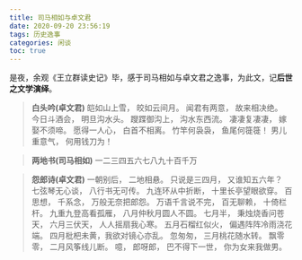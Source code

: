 ```yaml
---
title: 司马相如与卓文君
date: 2020-09-20 23:56:19
tags: 历史逸事
categories: 闲谈 
toc: true 
---
```

是夜，余观《王立群读史记》毕，感于司马相如与卓文君之逸事，为此文，记**后世之文学演绎**。
> **白头吟(卓文君)**
> 皑如山上雪， 皎如云间月。
> 闻君有两意， 故来相决绝。
> 今日斗酒会， 明旦沟水头。
> 躞蹀御沟上， 沟水东西流。
> 凄凄复凄凄， 嫁娶不须啼。
> 愿得一人心， 白首不相离。
> 竹竿何袅袅， 鱼尾何簁簁！
> 男儿重意气， 何用钱刀为！ 
<!--more-->
> **两地书(司马相如)**
> 一二三四五六七八九十百千万


>**怨郎诗(卓文君)**
> 一朝别后， 二地相悬。
> 只说是三四月， 又谁知五六年？
> 七弦琴无心谈， 八行书无可传。
> 九连环从中折断， 十里长亭望眼欲穿。
> 百思想， 千系念， 万般无奈把郎怨。
> 万语千言说不完， 百无聊赖， 十倚栏杆。
> 九重九登高看孤雁， 八月仲秋月圆人不圆。
> 七月半， 秉烛烧香问苍天，
> 六月三伏天， 人人摇扇我心寒。
> 五月石榴红似火， 偏遇阵阵冷雨浇花端。
> 四月枇杷未黄，我欲对镜心亦乱。
> 忽匆匆， 三月桃花随水转。
> 飘零零， 二月风筝线儿断。
> 噫， 郎呀郎，
> 巴不得下一世， 你为女来我做男。
